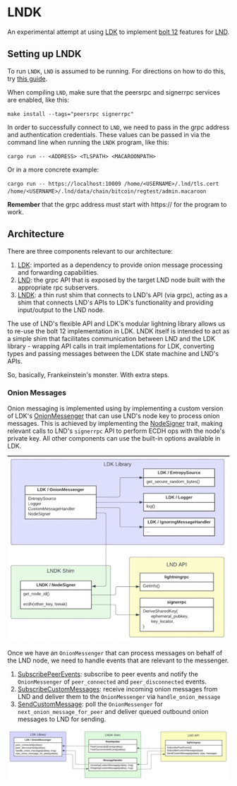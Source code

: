 # LNDK

An experimental attempt at using [LDK](https://github.com/lightningdevkit/rust-lightning) to implement [bolt 12](https://github.com/lightning/bolts/pull/798) features for [LND](https://github.com/lightningnetwork/lnd).

## Setting up LNDK

To run `LNDK`, `LND` is assumed to be running. For directions on how to do this, try [this guide](https://docs.lightning.engineering/lightning-network-tools/lnd/run-lnd).

When compiling `LND`, make sure that the peersrpc and signerrpc services are enabled, like this:

`make install --tags="peersrpc signerrpc"`

In order to successfully connect to `LND`, we need to pass in the grpc address and authentication credentials. These values can be passed in via the command line when running the `LNDK` program, like this:

`cargo run -- <ADDRESS> <TLSPATH> <MACAROONPATH>`

Or in a more concrete example:

`cargo run -- https://localhost:10009 /home/<USERNAME>/.lnd/tls.cert /home/<USERNAME>/.lnd/data/chain/bitcoin/regtest/admin.macaroon`

**Remember** that the grpc address must start with https:// for the program to work.

## Architecture
There are three components relevant to our architecture:

1. [LDK](https://github.com/lightningdevkit/rust-lightning): imported as a dependency to provide onion message processing and forwarding capabilities.
2. [LND](https://github.com/lightningnetwork/lnd): the grpc API that is exposed by the target LND node built with the appropriate rpc subservers.
3. [LNDK](https://github.com/carlaKC/lndk): a thin rust shim that connects to LND's API (via grpc), acting as a shim that connects LND's APIs to LDK's functionality and providing input/output to the LND node.

The use of LND's flexible API and LDK's modular lightning library allows us to re-use the bolt 12 implementation in LDK. LNDK itself is intended to act as a simple shim that facilitates communication between LND and the LDK library - wrapping API calls in trait implementations for LDK, converting types and passing messages between the LDK state machine and LND's APIs.

So, basically, Frankeinstein's monster. With extra steps.

### Onion Messages
Onion messaging is implemented using by implementing a custom version of LDK's [OnionMessenger](https://github.com/lightningdevkit/rust-lightning/blob/435b3b480283e40f7b8a945eff6465438f39cd5b/lightning/src/onion_message/messenger.rs#L106) that can use LND's node key to process onion messages. This is achieved by implementing the [NodeSigner](https://github.com/lightningdevkit/rust-lightning/blob/fac5373687a4c7919c8639744dc712d922082cc3/lightning/src/chain/keysinterface.rs#L452) trait, making relevant calls to LND's `signerrpc` API to perform ECDH ops with the node's private key. All other components can use the built-in options available in LDK.

![Onion messenger](docs/arch-onionmessenger.png)

Once we have an `OnionMessenger` that can process messages on behalf of the LND node, we need to handle events that are relevant to the messenger. 
1. [SubscribePeerEvents](https://lightning.engineering/api-docs/api/lnd/lightning/subscribe-peer-events#grpc): subscribe to peer events and notify the `OnionMessenger` of `peer_connected` and `peer_disconnected` events.
2. [SubscribeCustomMessages](https://lightning.engineering/api-docs/api/lnd/lightning/subscribe-custom-messages#grpc): receive incoming onion messages from LND and deliver them to the `OnionMessenger` via `handle_onion_message`
3. [SendCustomMessage](https://lightning.engineering/api-docs/api/lnd/lightning/send-custom-message#grpc): poll the `OnionMessenger` for `next_onion_message_for_peer` and deliver queued outbound onion messages to LND for sending. 

![Onion message processing](docs/arch-onionmessageflow.png)
